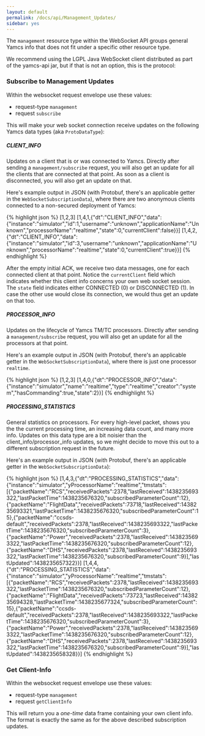 ```yaml
---
layout: default
permalink: /docs/api/Management_Updates/
sidebar: yes
---
```


The `management` resource type within the WebSocket API groups general Yamcs info that does not fit under a specific other resource type.

We recommend using the LGPL Java WebSocket client distributed as part of the yamcs-api jar, but if that is not an option, this is the protocol:

### Subscribe to Management Updates
Within the websocket request envelope use these values:
* request-type `management`
* request `subscribe`

This will make your web socket connection receive updates on the following Yamcs data types (aka `ProtoDataType`):

##### CLIENT_INFO
Updates on a client that is or was connected to Yamcs. Directly after sending a `management/subscribe` request, you will also get an update for all the clients that are connected at that point. As soon as a client is disconnected, you will also get an update on that.

Here's example output in JSON (with Protobuf, there's an applicable getter in the `WebSocketSubscriptionData`), where there are two anonymous clients connected to a non-secured deployment of Yamcs:

{% highlight json %}
[1,2,3]
[1,4,1,{"dt":"CLIENT_INFO","data":{"instance":"simulator","id":1,"username":"unknown","applicationName":"Unknown","processorName":"realtime","state":0,"currentClient":false}}]
[1,4,2,{"dt":"CLIENT_INFO","data":{"instance":"simulator","id":3,"username":"unknown","applicationName":"Unknown","processorName":"realtime","state":0,"currentClient":true}}]
{% endhighlight %}

After the empty initial ACK, we receive two data messages, one for each connected client at that point. Notice the `currentClient` field which indicates whether this client info concerns your own web socket session. The `state` field indicates either CONNECTED (0) or DISCONNECTED (1). In case the other use would close its connection, we would thus get an update on that too.

##### PROCESSOR_INFO
Updates on the lifecycle of Yamcs TM/TC processors. Directly after sending a `management/subscribe` request, you will also get an update for all the processors at that point.

Here's an example output in JSON (with Protobuf, there's an applicable getter in the `WebSocketSubscriptionData`), where there is just one processor `realtime`.

{% highlight json %}
[1,2,3]
[1,4,0,{"dt":"PROCESSOR_INFO","data":{"instance":"simulator","name":"realtime","type":"realtime","creator":"system","hasCommanding":true,"state":2}}]
{% endhighlight %}

##### PROCESSING_STATISTICS
General statistics on processors. For every high-level packet, shows you the the current processing time, an increasing data count, and many more info. Updates on this data type are a bit noisier than the client_info/processor_info updates, so we might decide to move this out to a different subscription request in the future.

Here's an example output in JSON (with Protobuf, there's an applicable getter in the `WebSocketSubscriptionData`):

{% highlight json %}
[1,4,3,{"dt":"PROCESSING_STATISTICS","data":{"instance":"simulator","yProcessorName":"realtime","tmstats":[{"packetName":"RCS","receivedPackets":2378,"lastReceived":1438235693322,"lastPacketTime":1438235676320,"subscribedParameterCount":12},{"packetName":"FlightData","receivedPackets":73718,"lastReceived":1438235693321,"lastPacketTime":1438235676320,"subscribedParameterCount":15},{"packetName":"ccsds-default","receivedPackets":2378,"lastReceived":1438235693322,"lastPacketTime":1438235676320,"subscribedParameterCount":3},{"packetName":"Power","receivedPackets":2378,"lastReceived":1438235693322,"lastPacketTime":1438235676320,"subscribedParameterCount":12},{"packetName":"DHS","receivedPackets":2378,"lastReceived":1438235693322,"lastPacketTime":1438235676320,"subscribedParameterCount":9}],"lastUpdated":1438235657322}}]
[1,4,4,{"dt":"PROCESSING_STATISTICS","data":{"instance":"simulator","yProcessorName":"realtime","tmstats":[{"packetName":"RCS","receivedPackets":2378,"lastReceived":1438235693322,"lastPacketTime":1438235676320,"subscribedParameterCount":12},{"packetName":"FlightData","receivedPackets":73723,"lastReceived":1438235694328,"lastPacketTime":1438235677324,"subscribedParameterCount":15},{"packetName":"ccsds-default","receivedPackets":2378,"lastReceived":1438235693322,"lastPacketTime":1438235676320,"subscribedParameterCount":3},{"packetName":"Power","receivedPackets":2378,"lastReceived":1438235693322,"lastPacketTime":1438235676320,"subscribedParameterCount":12},{"packetName":"DHS","receivedPackets":2378,"lastReceived":1438235693322,"lastPacketTime":1438235676320,"subscribedParameterCount":9}],"lastUpdated":1438235658328}}]
{% endhighlight %}


### Get Client-Info
Within the websocket request envelope use these values:
* request-type `management`
* request `getClientInfo`

This will return you a *one-time* data frame containing your own client info. The format is exactly the same as for the above described subscription updates.
